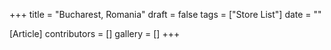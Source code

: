 +++
title = "Bucharest, Romania"
draft = false
tags = ["Store List"]
date = ""

[Article]
contributors = []
gallery = []
+++